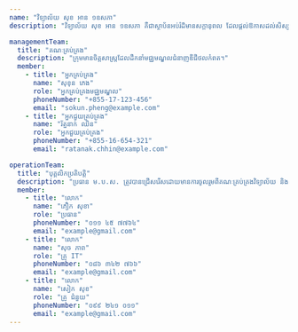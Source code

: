 ```yaml
---
name: "វិទ្យាល័យ សុខ អាន ១ឧសភា"
description: "វិទ្យាល័យ សុខ អាន ១ឧសភា គឺជាស្ថាប័នអប់រំដ៏មានសក្ដានុពល ដែលផ្ដល់ឱកាសដល់សិស្សឱ្យទទួលបានចំណេះដឹង ជំនាញ និងគុណធម៌។ វិទ្យាល័យនេះមានបរិយាកាសសិក្សាល្អ មានគ្រូបង្រៀនដែលមានបទពិសោធន៍ និងមានឧបករណ៍សិក្សាទំនើប។ កម្មវិធីសិក្សាត្រូវបានរៀបចំឱ្យស្របតាមបទដ្ឋានអប់រំជាតិ និងអន្តរជាតិ ដើម្បីផ្ដល់ឱ្យសិស្សនូវចំណេះដឹងទូលំទូលាយ។ លើសពីនេះ វិទ្យាល័យនេះក៏ផ្ដល់ឱកាសដល់សិស្សឱ្យចូលរួមក្នុងសកម្មភាពសង្គម និងកីឡាផងដែរ។"

managementTeam:
  title: "គណៈគ្រប់គ្រង"
  description: "ក្រុមមានចិត្តសាស្ត្រដែលដឹកនាំមជ្ឈមណ្ឌលជំនាញឌីជីថលកំពត។"
  member:
    - title: "អ្នកគ្រប់គ្រង"
      name: "សុខុន ភេង"
      role: "អ្នកគ្រប់គ្រងមជ្ឈមណ្ឌល"
      phoneNumber: "+855-17-123-456"
      email: "sokun.pheng@example.com"
    - title: "អ្នកជួយគ្រប់គ្រង"
      name: "រ័ត្ននាក់ ឈិន"
      role: "អ្នកជួយគ្រប់គ្រង"
      phoneNumber: "+855-16-654-321"
      email: "ratanak.chhin@example.com"

operationTeam:
  title: "បុគ្គលិកប្រតិបត្តិ"
  description: "ប្រធាន ម.ប.ស. ត្រូវបានជ្រើសរើសដោយមានការចូលរួមពីគណៈគ្រប់គ្រងវិទ្យាល័យ និងក្រុមការងារទទួល បន្ទុកសាងសង់ និងដាក់ឱ្យដំណើរការ ម.ប.ស. តាមវិទ្យាល័យសាធារណៈ នៃ ក.ប.ទ.។"
  member:
    - title: "លោក"
      name: "ភឿក សុខា"
      role: "ប្រធាន"
      phoneNumber: "០១១ ៤៥ ៧៧៦៤"
      email: "example@gmail.com"
    - title: "លោក"
      name: "សុច ភាព"
      role: "គ្រូ IT"
      phoneNumber: "០៨៦ ៣៤២ ៧៦៦"
      email: "example@gmail.com"
    - title: "លោក"
      name: "សៀក សុខ"
      role: "គ្រូ ជំនួយ"
      phoneNumber: "០៩៩ ២៤១ ០១១"
      email: "example@gmail.com"
---
```

